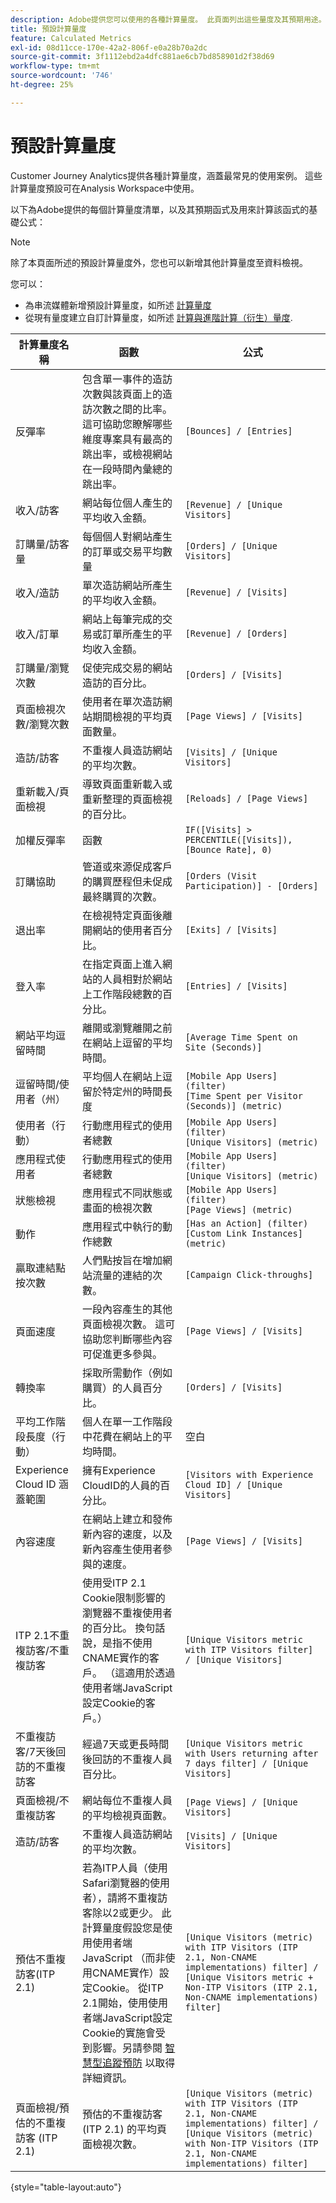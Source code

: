 ```yaml
---
description: Adobe提供您可以使用的各種計算量度。 此頁面列出這些量度及其預期用途。
title: 預設計算量度
feature: Calculated Metrics
exl-id: 08d11cce-170e-42a2-806f-e0a28b70a2dc
source-git-commit: 3f1112ebd2a4dfc881ae6cb7bd858901d2f38d69
workflow-type: tm+mt
source-wordcount: '746'
ht-degree: 25%

---
```


# 預設計算量度

Customer Journey Analytics提供各種計算量度，涵蓋最常見的使用案例。 這些計算量度預設可在Analysis Workspace中使用。

以下為Adobe提供的每個計算量度清單，以及其預期函式及用來計算該函式的基礎公式：

>[!NOTE]
>
>除了本頁面所述的預設計算量度外，您也可以新增其他計算量度至資料檢視。
>
>您可以：
> * 為串流媒體新增預設計算量度，如所述 [計算量度](https://experienceleague.adobe.com/docs/media-analytics/using/implementation/variables/calculated-metrics.html)
> * 從現有量度建立自訂計算量度，如所述 [計算與進階計算（衍生）量度](/help/components/calc-metrics/cm-adv-functions.md).



| 計算量度名稱 | 函數 | 公式 |
|---------|----------|---------|
| 反彈率 | 包含單一事件的造訪次數與該頁面上的造訪次數之間的比率。 這可協助您瞭解哪些維度專案具有最高的跳出率，或檢視網站在一段時間內彙總的跳出率。 | `[Bounces] / [Entries]` |
| 收入/訪客 | 網站每位個人產生的平均收入金額。 | `[Revenue] / [Unique Visitors]` |
| 訂購量/訪客量 | 每個個人對網站產生的訂單或交易平均數量 | `[Orders] / [Unique Visitors]` |
| 收入/造訪 | 單次造訪網站所產生的平均收入金額。 | `[Revenue] / [Visits]` |
| 收入/訂單 | 網站上每筆完成的交易或訂單所產生的平均收入金額。 | `[Revenue] / [Orders]` |
| 訂購量/瀏覽次數 | 促使完成交易的網站造訪的百分比。 | `[Orders] / [Visits]` |
| 頁面檢視次數/瀏覽次數 | 使用者在單次造訪網站期間檢視的平均頁面數量。 | `[Page Views] / [Visits]` |
| 造訪/訪客 | 不重複人員造訪網站的平均次數。 | `[Visits] / [Unique Visitors]` |
| 重新載入/頁面檢視 | 導致頁面重新載入或重新整理的頁面檢視的百分比。 | `[Reloads] / [Page Views]` |
| 加權反彈率 | 函數 | `IF([Visits] > PERCENTILE([Visits]), [Bounce Rate], 0)` |
| 訂購協助 | 管道或來源促成客戶的購買歷程但未促成最終購買的次數。 | `[Orders (Visit Participation)] - [Orders]` |
| 退出率 | 在檢視特定頁面後離開網站的使用者百分比。 | `[Exits] / [Visits]` |
| 登入率 | 在指定頁面上進入網站的人員相對於網站上工作階段總數的百分比。 | `[Entries] / [Visits]` |
| 網站平均逗留時間 | 離開或瀏覽離開之前在網站上逗留的平均時間。 | `[Average Time Spent on Site (Seconds)]` |
| 逗留時間/使用者（州） | 平均個人在網站上逗留於特定州的時間長度 | `[Mobile App Users] (filter)`<br>`[Time Spent per Visitor (Seconds)] (metric)` |
| 使用者（行動） | 行動應用程式的使用者總數 | `[Mobile App Users] (filter)`<br>`[Unique Visitors] (metric)` |
| 應用程式使用者 | 行動應用程式的使用者總數 | `[Mobile App Users] (filter)`<br>`[Unique Visitors] (metric)` |
| 狀態檢視 | 應用程式不同狀態或畫面的檢視次數 | `[Mobile App Users] (filter)`<br>`[Page Views] (metric)` |
| 動作 | 應用程式中執行的動作總數 | `[Has an Action] (filter)`<br>`[Custom Link Instances] (metric)` |
| 贏取連結點按次數 | 人們點按旨在增加網站流量的連結的次數。 | `[Campaign Click-throughs]` |
| 頁面速度 | 一段內容產生的其他頁面檢視次數。 這可協助您判斷哪些內容可促進更多參與。 | `[Page Views] / [Visits]` |
| 轉換率 | 採取所需動作（例如購買）的人員百分比。 | `[Orders] / [Visits]` |
| 平均工作階段長度（行動） | 個人在單一工作階段中花費在網站上的平均時間。 | 空白 |
| Experience Cloud ID 涵蓋範圍 | 擁有Experience CloudID的人員的百分比。 | `[Visitors with Experience Cloud ID] / [Unique Visitors]` |
| 內容速度 | 在網站上建立和發佈新內容的速度，以及新內容產生使用者參與的速度。 | `[Page Views] / [Visits]` |
| ITP 2.1不重複訪客/不重複訪客 | 使用受ITP 2.1 Cookie限制影響的瀏覽器不重複使用者的百分比。 換句話說，是指不使用CNAME實作的客戶。 （這適用於透過使用者端JavaScript設定Cookie的客戶。） | `[Unique Visitors metric with ITP Visitors filter] / [Unique Visitors]` |
| 不重複訪客/7天後回訪的不重複訪客 | 經過7天或更長時間後回訪的不重複人員百分比。 | `[Unique Visitors metric with Users returning after 7 days filter] / [Unique Visitors]` |
| 頁面檢視/不重複訪客 | 網站每位不重複人員的平均檢視頁面數。 | `[Page Views] / [Unique Visitors]` |
| 造訪/訪客 | 不重複人員造訪網站的平均次數。 | `[Visits] / [Unique Visitors]` |
| 預估不重複訪客(ITP 2.1) | 若為ITP人員（使用Safari瀏覽器的使用者），請將不重複訪客除以2或更少。 此計算量度假設您是使用使用者端JavaScript （而非使用CNAME實作）設定Cookie。 從ITP 2.1開始，使用使用者端JavaScript設定Cookie的實施會受到影響。另請參閱 [智慧型追蹤預防](https://webkit.org/blog/8613/intelligent-tracking-prevention-2-1/) 以取得詳細資訊。 | `[Unique Visitors (metric) with ITP Visitors (ITP 2.1, Non-CNAME implementations) filter] / [Unique Visitors metric + Non-ITP Visitors (ITP 2.1, Non-CNAME implementations) filter]` |
| 頁面檢視/預估的不重複訪客 (ITP 2.1) | 預估的不重複訪客 (ITP 2.1) 的平均頁面檢視次數。 | `[Unique Visitors (metric) with ITP Visitors (ITP 2.1, Non-CNAME implementations) filter] / [Unique Visitors (metric) with Non-ITP Visitors (ITP 2.1, Non-CNAME implementations) filter]` |

{style="table-layout:auto"}
